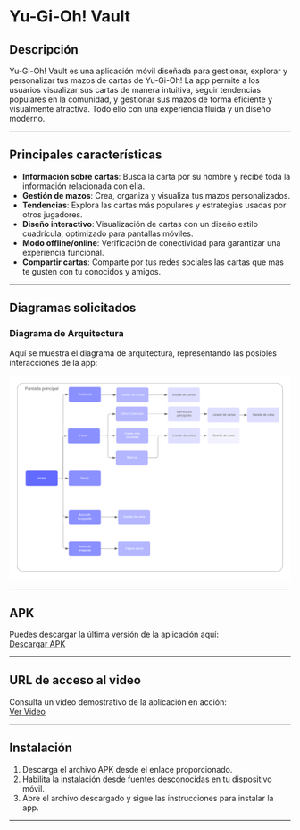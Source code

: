 # Yu-Gi-Oh! Vault

## Descripción
Yu-Gi-Oh! Vault es una aplicación móvil diseñada para gestionar, explorar y personalizar tus mazos de cartas de Yu-Gi-Oh! La app permite a los usuarios visualizar sus cartas de manera intuitiva, seguir tendencias populares en la comunidad, y gestionar sus mazos de forma eficiente y visualmente atractiva. Todo ello con una experiencia fluida y un diseño moderno.

---

## Principales características
- **Información sobre cartas**: Busca la carta por su nombre y recibe toda la información relacionada con ella.
- **Gestión de mazos**: Crea, organiza y visualiza tus mazos personalizados.
- **Tendencias**: Explora las cartas más populares y estrategias usadas por otros jugadores.
- **Diseño interactivo**: Visualización de cartas con un diseño estilo cuadrícula, optimizado para pantallas móviles.
- **Modo offline/online**: Verificación de conectividad para garantizar una experiencia funcional.
- **Compartir cartas**: Comparte por tus redes sociales las cartas que mas te gusten con tu conocidos y amigos.
  
---

## Diagramas solicitados

### Diagrama de Arquitectura
Aquí se muestra el diagrama de arquitectura, representando las posibles interacciones de la app:

![Diagrama de Arquitectura](https://github.com/Nai144/yugioh_vault/blob/main/lib/assets/images/Diagrama%20de%20Arquitectura.png)

---

## APK
Puedes descargar la última versión de la aplicación aquí:  
[Descargar APK](https://drive.google.com/drive/folders/1Th0RjbovcD_9b6BU6X1TRnKCrC26Q-v2?usp=sharing)

---

## URL de acceso al video
Consulta un video demostrativo de la aplicación en acción:  
[Ver Video](url_video)

---

## Instalación
1. Descarga el archivo APK desde el enlace proporcionado.
2. Habilita la instalación desde fuentes desconocidas en tu dispositivo móvil.
3. Abre el archivo descargado y sigue las instrucciones para instalar la app.

---